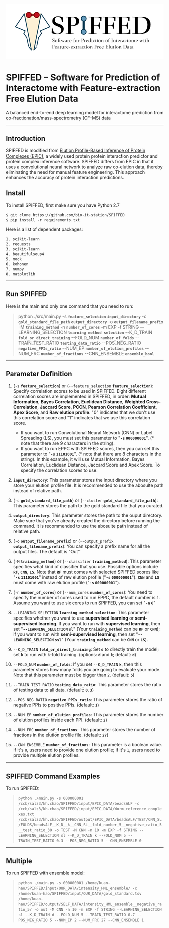 ![logo](SPIFFED_logo_2_.png)

# SPIFFED – Software for Prediction of Interactome with Feature-extraction Free Elution Data
A balanced end-to-end deep learning model for interactome prediction from co-fractionation/mass-spectrometry (CF-MS) data

---
## Introduction
SPIFFED is modified from [Elution Profile-Based Inference of Protein Complexes (EPIC)](https://github.com/BaderLab/EPIC), a widely used protein protein interaction predictor and protein complex inference software. SPIFFED differs from EPIC in that it uses a convolutional neural network to analyze raw co-elution data, thereby eliminating the need for manual feature engineering. This approach enhances the accuracy of protein interaction predictions.


## Install

To install SPIFFED, first make sure you have Python 2.7 


```
$ git clone https://github.com/bio-it-station/SPIFFED
$ pip install -r requirements.txt
```


Here is a list of dependent packages:

```
1. scikit-learn
2. requests
3. scikit-learn
4. beautifulsoup4
5. mock
6. kohonen
7. numpy
8. matplotlib
```

---

## Run SPIFFED
Here is the main and only one command that you need to run:

> python ./src/main.py -s <b>`feature_selection`</b> <b>`input_directory`</b> -c <b>`gold_standard_file_path`</b> <b>`output_directory`</b> -o <b>`output_filename_prefix`</b> -M <b>`training_method`</b> -n <b>`number_of_cores`</b> -m EXP -f STRING --LEARNING_SELECTION <b>`learning method selection`</b> --K_D_TRAIN <b>`fold_or_direct_training`</b> --FOLD_NUM <b>`number_of_folds`</b> --TRAIN_TEST_RATIO <b>`testing_data_ratio`</b> --POS_NEG_RATIO <b>`negative_PPIs_ratio`</b> --NUM_EP <b>`number_of_elution_profiles`</b> --NUM_FRC <b>`number_of_fractions`</b> --CNN_ENSEMBLE <b>`ensemble_bool`</b>


---

## Parameter Definition

1. (`-s` <b>`feature_selection`</b>) or (`--feature_selection` <b>`feature_selection`</b>): Specify correlation scores to be used in SPIFFED. Eight different correlation socres are implemented in SPIFFED, in order: <b>Mutual Information</b>, <b>Bayes Correlation</b>, <b>Euclidean Distance</b>, <b>Weighted Cross-Correlation</b>, <b>Jaccard Score</b>, <b>PCCN</b>, <b>Pearson Correlation Coefficient</b>, <b>Apex Score</b>, and <b>Raw elution profile</b>. "0" indicates that we don't use this correlation score and "1" indicates that we use this correlation score.
    * If you want to run Convolutional Neural Network (CNN) or Label Spreading (LS), you must set this parameter to "<b>`-s` `000000001`</b>". (* note that there are 9 characters in the string).
    * If you want to run EPPC with SPIFFED scores, then you can set this parameter to "<b>`-s`  `11101001`</b>". (* note that there are 8 characters in the string). In this example, it will use Mutual Information, Bayes Correlation, Euclidean Distance, Jaccard Score and Apex Score. To specify the correlation scores to use:

2. <b>`input_directory`</b>: This parameter stores the input directory where you store your elution profile file. It is recommended to use the abosulte path instead of relative path.


3.  (`-c` <b>`gold_standard_file_path`</b>) or (`--cluster` <b>`gold_standard_file_path`</b>): This parameter stores the path to the gold standard file that you curated.

4. <b>`output_directory`</b>: This parameter stores the path to the ouput directory. Make sure that you've already created the directory before running the command. It is recommended to use the abosulte path instead of relative path.

5. (`-o` <b>`output_filename_prefix`</b>) or (`--output_prefix` <b>`output_filename_prefix`</b>): You can specify a prefix name for all the output files. The default is "Out"

6. (`-M` <b>`training_method`</b>) or (`--classifier` <b>`training_method`</b>): This parameter specifies what kind of classifier that you use. Possible options include <b>`RF`</b>, <b>`CNN`</b>, <b>`LS`</b>. Note that <b>`RF`</b> must comes with selected SPIFFED scores like "<b>`-s`  `11101001`</b>" instead of raw elution profile ("<b>`-s` `000000001`</b>"). <b>`CNN`</b> and <b>`LS`</b> must come with raw elution profile ("<b>`-s` `000000001`</b>").

7. (`-n` <b>`number_of_cores`</b>) or (`--num_cores` <b>`number_of_cores`</b>): You need to specify the number of cores used to run EPPC, the default number is 1. Assume you want to use six cores to run SPIFFED, you can set "<b>`-n` `6`</b>"

8. `--LEARNING_SELECTION` <b>`learning method selection`</b>: This parameter specifies whether you want to use <b>supervised learning</b> or <b>semi-supervised learning</b>. If you want to run with <b>supervised learning</b>, then set "<b>`--LEARNING_SELECTION` `sl`</b>" (Your <b>`training_method`</b> can be <b>`RF`</b> or <b>`CNN`</b>); if you want to run with <b>semi-supervised learning</b>, then set "<b>`--LEARNING_SELECTION` `ssl`</b>" (Your <b>`training_method`</b> can be <b>`CNN`</b> or <b>`LS`</b>).

9. `--K_D_TRAIN` <b>`fold_or_direct_training`</b>: Set <b>`d`</b> to directly train the model; set <b>`k`</b> to run with k-fold training. (options: <b>`d`</b> and <b>`k`</b>; default: <b>`d`</b>)

10. `--FOLD_NUM` <b>`number_of_folds`</b>: If you set `--K_D_TRAIN` <b>`k`</b>, then this parameter stores how many folds you are going to evaluate your mode. Note that this parameter must be bigger than `2`. (default: <b>`5`</b>)

11. `--TRAIN_TEST_RATIO` <b>`testing_data_ratio`</b>: This parameter stores the ratio of testing data to all data. (default: <b>`0.3`</b>)

12. `--POS_NEG_RATIO` <b>`negative_PPIs_ratio`</b>: This parameter stores the ratio of negative PPIs to positive PPIs. (default: <b>`1`</b>)

13. `--NUM_EP` <b>`number_of_elution_profiles`</b>: This parameter stores the number of elution profiles inside each PPI. (default: <b>`2`</b>)

14. `--NUM_FRC` <b>`number_of_fractions`</b>: This parameter stores the number of fractions in the elution profile file. (default: <b>`27`</b>)

15. `--CNN_ENSEMBLE` <b>`number_of_fractions`</b>: This parameter is a boolean value. If it's `0`, users need to provide one elution profile; if it's `1`, users need to provide multiple elution profiles.


---

## SPIFFED Command Examples

To run SPIFFED:
    
> `python ./main.py -s 000000001 /ccb/salz3/kh.chao/SPIFFED/input/EPIC_DATA/beadsALF -c /ccb/salz3/kh.chao/SPIFFED/input/EPIC_DATA/Worm_reference_complexes.txt /ccb/salz3/kh.chao/SPIFFED/output/EPIC_DATA/beadsALF/TEST/CNN_SL/FOLDS/beadsALF__K_D__k__CNN_SL__fold_number_5__negative_ratio_5__test_ratio_30 -o TEST -M CNN -n 10 -m EXP -f STRING --LEARNING_SELECTION sl --K_D_TRAIN k --FOLD_NUM 5 --TRAIN_TEST_RATIO 0.3 --POS_NEG_RATIO 5 --CNN_ENSEMBLE 0
`

---

## Multiple

To run SPIFFED with ensemble model:
> `python ./main.py -s 000000001 /home/kuan-hao/SPIFFED/input/OUR_DATA/intensity_HML_ensemble/ -c /home/kuan-hao/SPIFFED/input/OUR_DATA/gold_standard.tsv /home/kuan-hao/SPIFFED/output/SELF_DATA/intensity_HML_ensemble__negative_ratio_5/ -o out -M CNN -n 10 -m EXP -f STRING --LEARNING_SELECTION sl --K_D_TRAIN d --FOLD_NUM 5 --TRAIN_TEST_RATIO 0.7 --POS_NEG_RATIO 5 --NUM_EP 2 --NUM_FRC 27 --CNN_ENSEMBLE 1`
